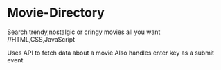 # Movie-Directory
Search trendy,nostalgic or cringy movies all you want
//HTML,CSS,JavaScript


Uses API to fetch data about a movie
Also handles enter key as a submit event
